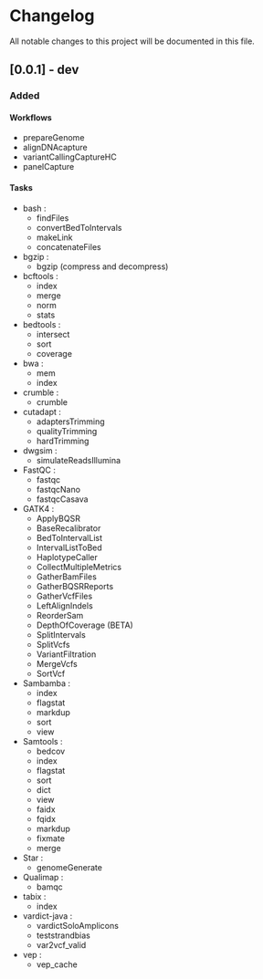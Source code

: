 # Changelog

All notable changes to this project will be documented in this file.

## [0.0.1] - dev

### Added

#### Workflows

- prepareGenome
- alignDNAcapture
- variantCallingCaptureHC
- panelCapture

#### Tasks

- bash :
	- findFiles
	- convertBedToIntervals
	- makeLink
	- concatenateFiles
- bgzip :
	- bgzip (compress and decompress)
- bcftools :
	- index
	- merge
	- norm
	- stats
- bedtools :
	- intersect
	- sort
	- coverage
- bwa :
	- mem
	- index
- crumble :
	- crumble
- cutadapt :
	- adaptersTrimming
	- qualityTrimming
	- hardTrimming
- dwgsim :
	- simulateReadsIllumina
- FastQC :
	- fastqc
	- fastqcNano
	- fastqcCasava
- GATK4 :
	- ApplyBQSR
	- BaseRecalibrator
	- BedToIntervalList
	- IntervalListToBed
	- HaplotypeCaller
	- CollectMultipleMetrics
	- GatherBamFiles
	- GatherBQSRReports
	- GatherVcfFiles
	- LeftAlignIndels
	- ReorderSam
	- DepthOfCoverage (BETA)
	- SplitIntervals
	- SplitVcfs
	- VariantFiltration
	- MergeVcfs
	- SortVcf
- Sambamba :
	- index
	- flagstat
	- markdup
	- sort
	- view
- Samtools :
	- bedcov
	- index
	- flagstat
	- sort
	- dict
	- view
	- faidx
	- fqidx
	- markdup
	- fixmate
	- merge
- Star :
	- genomeGenerate
- Qualimap :
	- bamqc
- tabix :
	- index
- vardict-java :
	- vardictSoloAmplicons
	- teststrandbias
	- var2vcf_valid
- vep :
	- vep_cache
